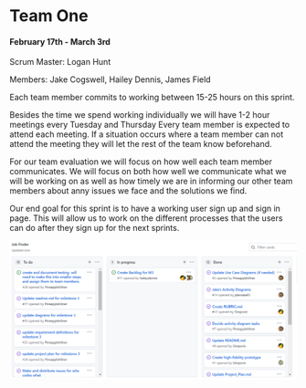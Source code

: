 # Team One

#### February 17th - March 3rd
Scrum Master: Logan Hunt

Members: Jake Cogswell, Hailey Dennis, James Field

Each team member commits to working between 15-25 hours on this sprint.

Besides the time we spend working individually we will have 1-2 hour meetings every Tuesday and Thursday
Every team member is expected to attend each meeting. If a situation occurs where a team member can
not attend the meeting they will let the rest of the team know beforehand.

For our team evaluation we will focus on how well each team member communicates.
We will focus on both how well we communicate what we will be working on as well as
how timely we are in informing our other team members about anny issues we face and the solutions we find.

Our end goal for this sprint is to have a working user sign up and sign in page. 
This will allow us to work on the different processes that the users can do after they sign up 
for the next sprints.

![](../standups/reports/project_board/feb17.PNG)
